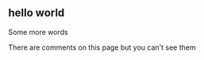 ## hello world
<!---
your comment goes here
and here
Adding a line but removing the one before
-->
Some more words

There are comments on this page <!-- and on this line --> but you can't see them